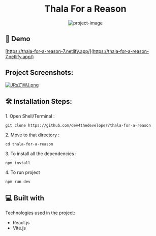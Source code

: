 <h1 align="center" id="title">Thala For a Reason</h1>

<p align="center"><img src="https://socialify.git.ci/dev4thedeveloper/thala-for-a-reason/image?language=1&amp;owner=1&amp;name=1&amp;stargazers=1&amp;theme=Light" alt="project-image"></p>

<h2>🚀 Demo</h2>

[https://thala-for-a-reason-7.netlify.app/](https://thala-for-a-reason-7.netlify.app/)

<h2>Project Screenshots:</h2>

<a href="https://freeimage.host/"><img src="https://iili.io/JRsZ1WJ.png" alt="JRsZ1WJ.png" border="0"></a>

<h2>🛠️ Installation Steps:</h2>

<p>1. Open Shell/Terminal :</p>

```
git clone https://github.com/dev4thedeveloper/thala-for-a-reason
```

<p>2. Move to that directory :</p>

```
cd thala-for-a-reason
```

<p>3. To install all the dependencies :</p>

```
npm install
```

<p>4. To run project</p>

```
npm run dev
```

  
  
<h2>💻 Built with</h2>

Technologies used in the project:

*   React.js
*   Vite.js
